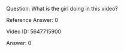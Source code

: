 Question: What is the girl doing in this video?

Reference Answer: 0

Video ID: 5647715900

Answer: 0

